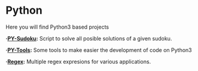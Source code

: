 # Python
Here you will find Python3 based projects

**·[PY-Sudoku](https://github.com/Jkutkut/PY-Sudoku):** Script to solve all posible solutions of a given sudoku.

**·[PY-Tools](https://github.com/Jkutkut/PY-Tools):** Some tools to make easier the development of code on Python3

**·[Regex](https://github.com/Jkutkut/Regex):** Multiple regex expresions for various applications.

